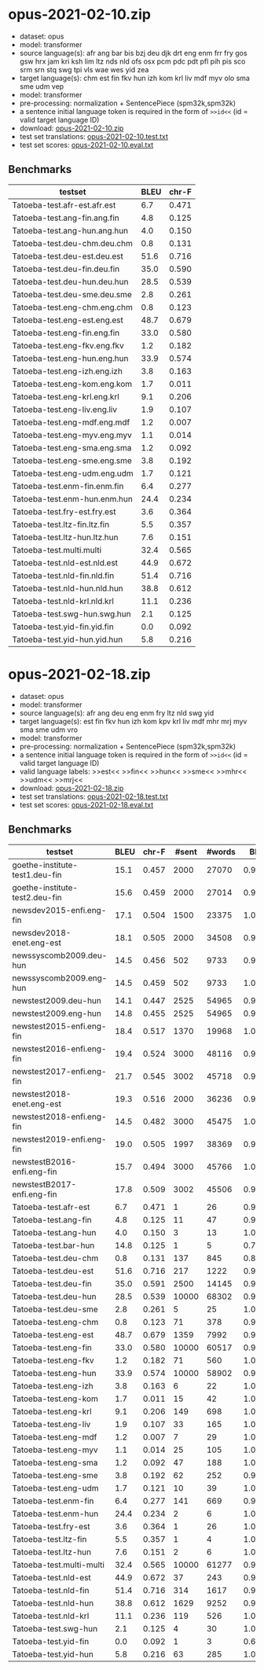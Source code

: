 # opus-2021-02-10.zip

* dataset: opus
* model: transformer
* source language(s): afr ang bar bis bzj deu djk drt eng enm frr fry gos gsw hrx jam kri ksh lim ltz nds nld ofs osx pcm pdc pdt pfl pih pis sco srm srn stq swg tpi vls wae wes yid zea
* target language(s): chm est fin fkv hun izh kom krl liv mdf myv olo sma sme udm vep
* model: transformer
* pre-processing: normalization + SentencePiece (spm32k,spm32k)
* a sentence initial language token is required in the form of `>>id<<` (id = valid target language ID)
* download: [opus-2021-02-10.zip](https://object.pouta.csc.fi/Tatoeba-MT-models/gmw-fiu/opus-2021-02-10.zip)
* test set translations: [opus-2021-02-10.test.txt](https://object.pouta.csc.fi/Tatoeba-MT-models/gmw-fiu/opus-2021-02-10.test.txt)
* test set scores: [opus-2021-02-10.eval.txt](https://object.pouta.csc.fi/Tatoeba-MT-models/gmw-fiu/opus-2021-02-10.eval.txt)

## Benchmarks

| testset               | BLEU  | chr-F |
|-----------------------|-------|-------|
| Tatoeba-test.afr-est.afr.est 	| 6.7 	| 0.471 |
| Tatoeba-test.ang-fin.ang.fin 	| 4.8 	| 0.125 |
| Tatoeba-test.ang-hun.ang.hun 	| 4.0 	| 0.150 |
| Tatoeba-test.deu-chm.deu.chm 	| 0.8 	| 0.131 |
| Tatoeba-test.deu-est.deu.est 	| 51.6 	| 0.716 |
| Tatoeba-test.deu-fin.deu.fin 	| 35.0 	| 0.590 |
| Tatoeba-test.deu-hun.deu.hun 	| 28.5 	| 0.539 |
| Tatoeba-test.deu-sme.deu.sme 	| 2.8 	| 0.261 |
| Tatoeba-test.eng-chm.eng.chm 	| 0.8 	| 0.123 |
| Tatoeba-test.eng-est.eng.est 	| 48.7 	| 0.679 |
| Tatoeba-test.eng-fin.eng.fin 	| 33.0 	| 0.580 |
| Tatoeba-test.eng-fkv.eng.fkv 	| 1.2 	| 0.182 |
| Tatoeba-test.eng-hun.eng.hun 	| 33.9 	| 0.574 |
| Tatoeba-test.eng-izh.eng.izh 	| 3.8 	| 0.163 |
| Tatoeba-test.eng-kom.eng.kom 	| 1.7 	| 0.011 |
| Tatoeba-test.eng-krl.eng.krl 	| 9.1 	| 0.206 |
| Tatoeba-test.eng-liv.eng.liv 	| 1.9 	| 0.107 |
| Tatoeba-test.eng-mdf.eng.mdf 	| 1.2 	| 0.007 |
| Tatoeba-test.eng-myv.eng.myv 	| 1.1 	| 0.014 |
| Tatoeba-test.eng-sma.eng.sma 	| 1.2 	| 0.092 |
| Tatoeba-test.eng-sme.eng.sme 	| 3.8 	| 0.192 |
| Tatoeba-test.eng-udm.eng.udm 	| 1.7 	| 0.121 |
| Tatoeba-test.enm-fin.enm.fin 	| 6.4 	| 0.277 |
| Tatoeba-test.enm-hun.enm.hun 	| 24.4 	| 0.234 |
| Tatoeba-test.fry-est.fry.est 	| 3.6 	| 0.364 |
| Tatoeba-test.ltz-fin.ltz.fin 	| 5.5 	| 0.357 |
| Tatoeba-test.ltz-hun.ltz.hun 	| 7.6 	| 0.151 |
| Tatoeba-test.multi.multi 	| 32.4 	| 0.565 |
| Tatoeba-test.nld-est.nld.est 	| 44.9 	| 0.672 |
| Tatoeba-test.nld-fin.nld.fin 	| 51.4 	| 0.716 |
| Tatoeba-test.nld-hun.nld.hun 	| 38.8 	| 0.612 |
| Tatoeba-test.nld-krl.nld.krl 	| 11.1 	| 0.236 |
| Tatoeba-test.swg-hun.swg.hun 	| 2.1 	| 0.125 |
| Tatoeba-test.yid-fin.yid.fin 	| 0.0 	| 0.092 |
| Tatoeba-test.yid-hun.yid.hun 	| 5.8 	| 0.216 |

# opus-2021-02-18.zip

* dataset: opus
* model: transformer
* source language(s): afr ang deu eng enm fry ltz nld swg yid
* target language(s): est fin fkv hun izh kom kpv krl liv mdf mhr mrj myv sma sme udm vro
* model: transformer
* pre-processing: normalization + SentencePiece (spm32k,spm32k)
* a sentence initial language token is required in the form of `>>id<<` (id = valid target language ID)
* valid language labels: >>est<< >>fin<< >>hun<< >>sme<< >>mhr<< >>udm<< >>mrj<<
* download: [opus-2021-02-18.zip](https://object.pouta.csc.fi/Tatoeba-MT-models/gmw-fiu/opus-2021-02-18.zip)
* test set translations: [opus-2021-02-18.test.txt](https://object.pouta.csc.fi/Tatoeba-MT-models/gmw-fiu/opus-2021-02-18.test.txt)
* test set scores: [opus-2021-02-18.eval.txt](https://object.pouta.csc.fi/Tatoeba-MT-models/gmw-fiu/opus-2021-02-18.eval.txt)

## Benchmarks

| testset | BLEU  | chr-F | #sent | #words | BP |
|---------|-------|-------|-------|--------|----|
| goethe-institute-test1.deu-fin 	| 15.1 	| 0.457 	| 2000 	| 27070 	| 0.928 |
| goethe-institute-test2.deu-fin 	| 15.6 	| 0.459 	| 2000 	| 27014 	| 0.924 |
| newsdev2015-enfi.eng-fin 	| 17.1 	| 0.504 	| 1500 	| 23375 	| 1.000 |
| newsdev2018-enet.eng-est 	| 18.1 	| 0.505 	| 2000 	| 34508 	| 0.993 |
| newssyscomb2009.deu-hun 	| 14.5 	| 0.456 	| 502 	| 9733 	| 0.980 |
| newssyscomb2009.eng-hun 	| 14.5 	| 0.459 	| 502 	| 9733 	| 1.000 |
| newstest2009.deu-hun 	| 14.1 	| 0.447 	| 2525 	| 54965 	| 0.966 |
| newstest2009.eng-hun 	| 14.8 	| 0.455 	| 2525 	| 54965 	| 0.996 |
| newstest2015-enfi.eng-fin 	| 18.4 	| 0.517 	| 1370 	| 19968 	| 1.000 |
| newstest2016-enfi.eng-fin 	| 19.4 	| 0.524 	| 3000 	| 48116 	| 0.978 |
| newstest2017-enfi.eng-fin 	| 21.7 	| 0.545 	| 3002 	| 45718 	| 0.992 |
| newstest2018-enet.eng-est 	| 19.3 	| 0.516 	| 2000 	| 36236 	| 0.991 |
| newstest2018-enfi.eng-fin 	| 14.5 	| 0.482 	| 3000 	| 45475 	| 1.000 |
| newstest2019-enfi.eng-fin 	| 19.0 	| 0.505 	| 1997 	| 38369 	| 0.950 |
| newstestB2016-enfi.eng-fin 	| 15.7 	| 0.494 	| 3000 	| 45766 	| 1.000 |
| newstestB2017-enfi.eng-fin 	| 17.8 	| 0.509 	| 3002 	| 45506 	| 0.997 |
| Tatoeba-test.afr-est 	| 6.7 	| 0.471 	| 1 	| 26 	| 0.920 |
| Tatoeba-test.ang-fin 	| 4.8 	| 0.125 	| 11 	| 47 	| 0.978 |
| Tatoeba-test.ang-hun 	| 4.0 	| 0.150 	| 3 	| 13 	| 1.000 |
| Tatoeba-test.bar-hun 	| 14.8 	| 0.125 	| 1 	| 5 	| 0.779 |
| Tatoeba-test.deu-chm 	| 0.8 	| 0.131 	| 137 	| 845 	| 0.861 |
| Tatoeba-test.deu-est 	| 51.6 	| 0.716 	| 217 	| 1222 	| 0.973 |
| Tatoeba-test.deu-fin 	| 35.0 	| 0.591 	| 2500 	| 14145 	| 0.938 |
| Tatoeba-test.deu-hun 	| 28.5 	| 0.539 	| 10000 	| 68302 	| 0.947 |
| Tatoeba-test.deu-sme 	| 2.8 	| 0.261 	| 5 	| 25 	| 1.000 |
| Tatoeba-test.eng-chm 	| 0.8 	| 0.123 	| 71 	| 378 	| 0.943 |
| Tatoeba-test.eng-est 	| 48.7 	| 0.679 	| 1359 	| 7992 	| 0.964 |
| Tatoeba-test.eng-fin 	| 33.0 	| 0.580 	| 10000 	| 60517 	| 0.925 |
| Tatoeba-test.eng-fkv 	| 1.2 	| 0.182 	| 71 	| 560 	| 1.000 |
| Tatoeba-test.eng-hun 	| 33.9 	| 0.574 	| 10000 	| 58902 	| 0.962 |
| Tatoeba-test.eng-izh 	| 3.8 	| 0.163 	| 6 	| 22 	| 1.000 |
| Tatoeba-test.eng-kom 	| 1.7 	| 0.011 	| 15 	| 42 	| 1.000 |
| Tatoeba-test.eng-krl 	| 9.1 	| 0.206 	| 149 	| 698 	| 1.000 |
| Tatoeba-test.eng-liv 	| 1.9 	| 0.107 	| 33 	| 165 	| 1.000 |
| Tatoeba-test.eng-mdf 	| 1.2 	| 0.007 	| 7 	| 29 	| 1.000 |
| Tatoeba-test.eng-myv 	| 1.1 	| 0.014 	| 25 	| 105 	| 1.000 |
| Tatoeba-test.eng-sma 	| 1.2 	| 0.092 	| 47 	| 188 	| 1.000 |
| Tatoeba-test.eng-sme 	| 3.8 	| 0.192 	| 62 	| 252 	| 0.960 |
| Tatoeba-test.eng-udm 	| 1.7 	| 0.121 	| 10 	| 39 	| 1.000 |
| Tatoeba-test.enm-fin 	| 6.4 	| 0.277 	| 141 	| 669 	| 0.971 |
| Tatoeba-test.enm-hun 	| 24.4 	| 0.234 	| 2 	| 6 	| 1.000 |
| Tatoeba-test.fry-est 	| 3.6 	| 0.364 	| 1 	| 26 	| 1.000 |
| Tatoeba-test.ltz-fin 	| 5.5 	| 0.357 	| 1 	| 4 	| 1.000 |
| Tatoeba-test.ltz-hun 	| 7.6 	| 0.151 	| 2 	| 6 	| 1.000 |
| Tatoeba-test.multi-multi 	| 32.4 	| 0.565 	| 10000 	| 61277 	| 0.951 |
| Tatoeba-test.nld-est 	| 44.9 	| 0.672 	| 37 	| 243 	| 0.983 |
| Tatoeba-test.nld-fin 	| 51.4 	| 0.716 	| 314 	| 1617 	| 0.967 |
| Tatoeba-test.nld-hun 	| 38.8 	| 0.612 	| 1629 	| 9252 	| 0.969 |
| Tatoeba-test.nld-krl 	| 11.1 	| 0.236 	| 119 	| 526 	| 1.000 |
| Tatoeba-test.swg-hun 	| 2.1 	| 0.125 	| 4 	| 30 	| 1.000 |
| Tatoeba-test.yid-fin 	| 0.0 	| 0.092 	| 1 	| 3 	| 0.607 |
| Tatoeba-test.yid-hun 	| 5.8 	| 0.216 	| 63 	| 285 	| 1.000 |

